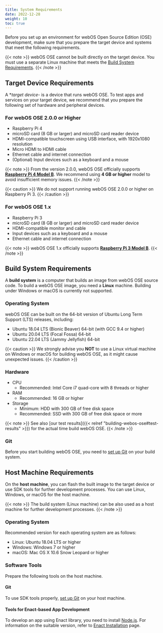 ```yaml
---
title: System Requirements
date: 2022-12-28
weight: 10
toc: true
---
```


Before you set up an environment for webOS Open Source Edition (OSE) development, make sure that you prepare the target device and systems that meet the following requirements.

{{< note >}}
webOS OSE cannot be built directly on the target device. You must use a separate Linux machine that meets the [Build System Requirements](#build-system-requirements).
{{< /note >}}

## Target Device Requirements

A **target device*- is a device that runs webOS OSE. To test apps and services on your target device, we recommend that you prepare the following set of hardware and peripheral devices.

### For webOS OSE 2.0.0 or Higher

- Raspberry Pi 4
- microSD card (8 GB or larger) and microSD card reader device
- HDMI-compatible touchscreen using USB interface, with 1920x1080 resolution
- Micro HDMI to HDMI cable
- Ethernet cable and internet connection
- (Optional) Input devices such as a keyboard and a mouse

{{< note >}}
From the version 2.0.0, webOS OSE officially supports **[Raspberry Pi 4 Model B](https://www.raspberrypi.org/products/raspberry-pi-4-model-b/)**. We recommend using **4 GB or higher** model to avoid insufficient memory issues.
{{< /note >}}

{{< caution >}}
We do not support running webOS OSE 2.0.0 or higher on Raspberry Pi 3.
{{< /caution >}}

### For webOS OSE 1.x

- Raspberry Pi 3
- microSD card (8 GB or larger) and microSD card reader device
- HDMI-compatible monitor and cable
- Input devices such as a keyboard and a mouse
- Ethernet cable and internet connection

{{< note >}}
webOS OSE 1.x officially supports **[Raspberry Pi 3 Model B](https://www.raspberrypi.org/products/raspberry-pi-3-model-b/)**.
{{< /note >}}

## Build System Requirements

A **build system** is a computer that builds an image from webOS OSE source code. To build a webOS OSE image, you need a **Linux** machine. Building under Windows or macOS is currently not supported.

### Operating System

webOS OSE can be built on the 64-bit version of Ubuntu Long Term Support (LTS) releases, including:

- Ubuntu 18.04 LTS (Bionic Beaver) 64-bit (with GCC 9.4 or higher)
- Ubuntu 20.04 LTS (Focal Fossa) 64-bit
- Ubuntu 22.04 LTS (Jammy Jellyfish) 64-bit

{{< caution >}}
We strongly advise you **NOT** to use a Linux virtual machine on Windows or macOS for building webOS OSE, as it might cause unexpected issues.
{{< /caution >}}

### Hardware

- CPU
    - Recommended: Intel Core i7 quad-core with 8 threads or higher
- RAM
    - Recommended: 16 GB or higher
- Storage
    - Minimum: HDD with 300 GB of free disk space
    - Recommended: SSD with 300 GB of free disk space or more

{{< note >}}
See also [our test results]({{< relref "building-webos-ose#test-results" >}}) for the actual time build webOS OSE.
{{< /note >}}

### Git

Before you start building webOS OSE, you need to [set up Git](https://help.github.com/articles/set-up-git) on your build system.

## Host Machine Requirements

On the **host machine**, you can flash the built image to the target device or use SDK tools for further development processes. You can use Linux, Windows, or macOS for the host machine.

{{< note >}}
The build system (Linux machine) can be also used as a host machine for further development processes.
{{< /note >}}

### Operating System

Recommended version for each operating system are as follows:

- Linux: Ubuntu 18.04 LTS or higher
- Windows: Windows 7 or higher
- macOS: Mac OS X 10.6 Snow Leopard or higher

### Software Tools

Prepare the following tools on the host machine.

#### Git
To use SDK tools properly, [set up Git](https://help.github.com/articles/set-up-git) on your host machine.

#### Tools for Enact-based App Development

To develop an app using Enact library, you need to install [Node.js](https://nodejs.org). For information on the suitable version, refer to [Enact Installation](http://enactjs.com/docs/developer-tools/cli/installation/) page.
